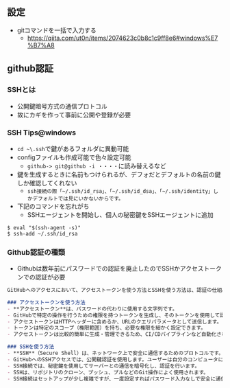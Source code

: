 ## 設定
- gitコマンドを一括で入力する
  - https://qiita.com/ut0n/items/2074623c0b8c1c9ff8e6#windows%E7%B7%A8
## github認証
### SSHとは
- 公開鍵暗号方式の通信プロトコル
- 故にカギを作って事前に公開や登録が必要
### SSH Tips@windows
- `cd ~\.ssh`で鍵があるフォルダに異動可能
- configファイルも作成可能で色々設定可能
  - `github-> git@github -i ・・・・`に読み替えるなど
- 鍵を生成するときに名前もつけられるが、デフォだとデフォルトの名前の鍵しか確認してくれない
  - `ssh接続の際「~/.ssh/id_rsa」、「~/.ssh/id_dsa」、「~/.ssh/identity」しかデフォルトでは見にいかないからです。`
- 下記のコマンドを忘れがち
  - SSHエージェントを開始し、個人の秘密鍵をSSHエージェントに追加
```
$ eval "$(ssh-agent -s)"
$ ssh-add ~/.ssh/id_rsa
```
### Github認証の種類
- Githubは数年前にパスワードでの認証を廃止したのでSSHかアクセストークンでの認証が必要
```markdown
GitHubへのアクセスにおいて、アクセストークンを使う方法とSSHを使う方法は、認証の仕組みが異なります。

### アクセストークンを使う方法
- **アクセストークン**は、パスワードの代わりに使用する文字列です。
- GitHubで特定の操作を行うための権限を持つトークンを生成し、そのトークンを使用して認証を行います。
- アクセストークンはHTTPヘッダーに含めるか、URLのクエリパラメータとして送信します。
- トークンは特定のスコープ（権限範囲）を持ち、必要な権限を細かく設定できます。
- アクセストークンは比較的簡単に生成・管理できるため、CI/CDパイプラインなど自動化された環境での使用に適しています。

### SSHを使う方法
- **SSH**（Secure Shell）は、ネットワーク上で安全に通信するためのプロトコルです。
- GitHubへのSSHアクセスでは、公開鍵認証を使用します。ユーザーは自分のコンピュータに秘密鍵を保持し、対応する公開鍵をGitHubに登録します。
- SSH接続では、秘密鍵を使用してサーバーとの通信を暗号化し、認証を行います。
- SSHは、リポジトリのクローン、プッシュ、プルなどのGit操作によく使用されます。
- SSH接続はセットアップが少し複雑ですが、一度設定すればパスワード入力なしで安全に通信できます。
```
